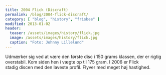 ```yaml
---
title: 2004 Flick (Discraft)
permalink: /blog/2004-flick-discraft/
category: [ "blog", "history", "frisbee" ]
modified: 2013-01-02
header:
  teaser: /assets/images/history/flick.jpg
  image: /assets/images/history/flick.jpg
  caption: "Foto: Johnny Lillelund"
---
```


Udmærker sig ved at være den første disc i 150 grams klassen, der er rigtig overstabil. Kom siden hen i vægte op til 175 gram. I 2006 er Flick stadig discen med den laveste profil. Flyver med meget høj hastighed.